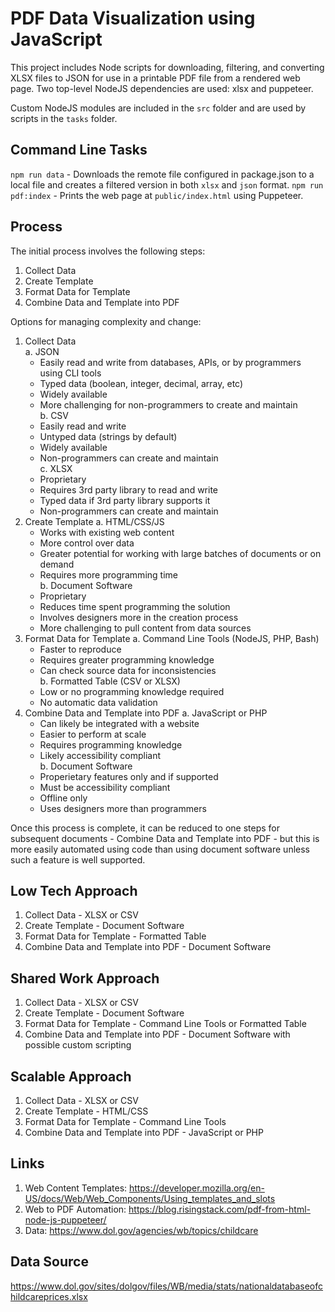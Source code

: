 # PDF Data Visualization using JavaScript

This project includes Node scripts for downloading, filtering, and converting XLSX files to JSON for use in a printable PDF file from a rendered web page. Two top-level NodeJS dependencies are used: xlsx and puppeteer.

Custom NodeJS modules are included in the `src` folder and are used by scripts in the `tasks` folder.

## Command Line Tasks

`npm run data` - Downloads the remote file configured in package.json to a local file and creates a filtered version in both `xlsx` and `json` format.
`npm run pdf:index` - Prints the web page at `public/index.html` using Puppeteer.

## Process

The initial process involves the following steps:

1. Collect Data
2. Create Template
3. Format Data for Template
4. Combine Data and Template into PDF

Options for managing complexity and change:

1. Collect Data  
   a. JSON  
      - Easily read and write from databases, APIs, or by programmers using CLI tools  
      - Typed data (boolean, integer, decimal, array, etc)  
      - Widely available  
      - More challenging for non-programmers to create and maintain  
   b. CSV
      - Easily read and write  
      - Untyped data (strings by default)  
      - Widely available  
      - Non-programmers can create and maintain  
   c. XLSX
      - Proprietary  
      - Requires 3rd party library to read and write  
      - Typed data if 3rd party library supports it  
      - Non-programmers can create and maintain  
2. Create Template
   a. HTML/CSS/JS
      - Works with existing web content  
      - More control over data
      - Greater potential for working with large batches of documents or on demand  
      - Requires more programming time  
   b. Document Software  
      - Proprietary  
      - Reduces time spent programming the solution  
      - Involves designers more in the creation process  
      - More challenging to pull content from data sources  
3. Format Data for Template
   a. Command Line Tools (NodeJS, PHP, Bash)
      - Faster to reproduce  
      - Requires greater programming knowledge  
      - Can check source data for inconsistencies  
   b. Formatted Table (CSV or XLSX)
      - Low or no programming knowledge required  
      - No automatic data validation  
4. Combine Data and Template into PDF
   a. JavaScript or PHP
      - Can likely be integrated with a website  
      - Easier to perform at scale  
      - Requires programming knowledge  
      - Likely accessibility compliant  
   b. Document Software
      - Properietary features only and if supported  
      - Must be accessibility compliant  
      - Offline only  
      - Uses designers more than programmers  

Once this process is complete, it can be reduced to one steps for subsequent documents - Combine Data and Template into PDF - but this is more easily automated using code than using document software unless such a feature is well supported.

## Low Tech Approach

1. Collect Data - XLSX or CSV
2. Create Template - Document Software
3. Format Data for Template - Formatted Table
4. Combine Data and Template into PDF - Document Software

## Shared Work Approach

1. Collect Data - XLSX or CSV
2. Create Template - Document Software
3. Format Data for Template - Command Line Tools or Formatted Table
4. Combine Data and Template into PDF - Document Software with possible custom scripting

## Scalable Approach

1. Collect Data - XLSX or CSV
2. Create Template - HTML/CSS
3. Format Data for Template - Command Line Tools
4. Combine Data and Template into PDF - JavaScript or PHP

## Links

1. Web Content Templates: https://developer.mozilla.org/en-US/docs/Web/Web_Components/Using_templates_and_slots
2. Web to PDF Automation: https://blog.risingstack.com/pdf-from-html-node-js-puppeteer/
3. Data: https://www.dol.gov/agencies/wb/topics/childcare

## Data Source

https://www.dol.gov/sites/dolgov/files/WB/media/stats/nationaldatabaseofchildcareprices.xlsx